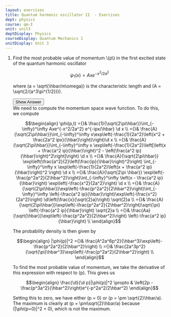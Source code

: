 ```yaml
---
layout: exercises
title: Quantum harmonic oscillator II  - Exercises
dept: physics
course: qm-I
unit: unit3
deptDisplay: Physics
courseDisplay: Quantum Mechanics I
unitDisplay: Unit 3
---
```

<ol>
<li> <div class="exercise">  Find the most probable value of momentum \(p\) in the first excited state of the quantum harmonic oscillator 

$$\begin{equation}
\psi_1(x) = Axe^{-x^2/2a^2}
\end{equation}$$

where \(a = \sqrt{\hbar/m\omega}\) is the characteristic length and \(A = \sqrt{2/(a^3\pi^{1/2})}\).

<div class="answerBox"> 
 <button onclick="myFunction('answer9')" class="answerButton">Show Answer</button> 
 <div  id='answer9' class="answer" >
We need to compute the momentum space wave function. To do this, we compute 

$$\begin{align}
\phi(p,t) ={}& \frac{1}{\sqrt{2\pi\hbar}}\int_{-\infty}^\infty Axe^{-x^2/2a^2} e^{-ipx/\hbar} \d x \\
={}& \frac{A}{\sqrt{2\pi\hbar}}\int_{-\infty}^\infty x\exp\left(-\frac{1}{2a^2}\left(x^2 + \frac{2a^2 ipx}{\hbar}\right)\right)\d x \\
={}& \frac{A}{\sqrt{2\pi\hbar}}\int_{-\infty}^\infty x \exp\left(-\frac{1}{2a^2}\left[\left(x + \frac{a^2 ip}{\hbar}\right)^2 - \left(\frac{a^2 ip}{\hbar}\right)^2\right]\right) \d x \\
={}& \frac{A}{\sqrt{2\pi\hbar}} \exp\left(\frac{a^2}{2}\left(\frac{ip}{\hbar}\right)^2\right) \int_{-\infty}^\infty x \exp\left(-\frac{1}{2a^2}\left(x + \frac{a^2 ip}{\hbar}\right)^2 \right) \d x \\
={}& \frac{A}{\sqrt{2\pi \hbar}} \exp\left(-\frac{p^2a^2}{2\hbar^2}\right)\int_{-\infty}^\infty \left(x - \frac{a^2 ip}{\hbar}\right) \exp\left(-\frac{x^2}{2a^2}\right) \d x \\
={}& \frac{A}{\sqrt{2\pi\hbar}}\exp\left(-\frac{p^2a^2}{2\hbar^2}\right)\int_{-\infty}^\infty \left(-\frac{a^2 ip}{\hbar}\right)\exp\left(-\frac{x^2}{2a^2}\right) \d\left(\frac{x}{\sqrt{2}a}\right) \sqrt{2}a \\
={}& \frac{A}{\sqrt{2\pi\hbar}}\exp\left(-\frac{p^2a^2}{2\hbar^2}\right)\sqrt{\pi} \left(-\frac{a^2 ip}{\hbar}\right)  \sqrt{2}a \\
={}& \frac{Aa}{\sqrt{\hbar}}\exp\left(-\frac{p^2a^2}{2\hbar^2}\right) \left(-\frac{a^2 ip}{\hbar}\right) \\
\end{align}$$

The probability density is then given by 

$$\begin{align}
|\phi(p)|^2 ={}& \frac{A^2a^6p^2}{\hbar^3}\exp\left(-\frac{p^2a^2}{2\hbar^2}\right) \\
={}& \frac{2a^3p^2}{\sqrt{\pi}\hbar^3}\exp\left(-\frac{p^2a^2}{2\hbar^2}\right) \\
\end{align}$$

To find the most probable value of momentum, we take the derivative of this expression with respect to \(p\). This gives us 

$$\begin{align}
\frac{\d}{\d p}|\phi(p)|^2 \propto & \left(2p - \frac{p^3a^2}{\hbar^2}\right)e^{-p^2a^2/2\hbar^2} 
\end{align}$$

Setting this to zero, we have either \(p = 0\) or \(p = \pm \sqrt{2}\hbar/a\). The maximum is clearly at \(p = \pm\sqrt{2}\hbar/a\) because \(|\phi(p=0)|^2 = 0\), which is not the maximum.

</div> 
 </div>

</div> </li></ol>

